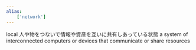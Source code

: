 ```yaml
---
alias:
    ['network']
---
```

local
人や物をつないで情報や資産を互いに共有しあっている状態
a system of interconnected computers or devices that communicate or share resources